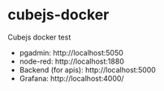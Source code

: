 # cubejs-docker

Cubejs docker test

- pgadmin: http://localhost:5050
- node-red: http://localhost:1880
- Backend (for apis): http://localhost:5000
- Grafana: http://localhost:4000/
